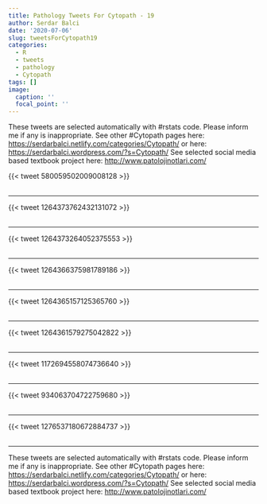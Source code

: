 ```yaml
---
title: Pathology Tweets For Cytopath - 19
author: Serdar Balci
date: '2020-07-06'
slug: tweetsForCytopath19
categories:
  - R
  - tweets
  - pathology
  - Cytopath
tags: []
image:
  caption: ''
  focal_point: ''
---
```



These tweets are selected automatically with #rstats code. Please inform me if any is inappropriate.
See other #Cytopath pages here: https://serdarbalci.netlify.com/categories/Cytopath/  or here: https://serdarbalci.wordpress.com/?s=Cytopath/ 
See selected social media based textbook project here: http://www.patolojinotlari.com/

{{< tweet 580059502009008128 >}}
<br>
<br>
<hr>
{{< tweet 1264373762432131072 >}}
<br>
<br>
<hr>
{{< tweet 1264373264052375553 >}}
<br>
<br>
<hr>
{{< tweet 1264366375981789186 >}}
<br>
<br>
<hr>
{{< tweet 1264365157125365760 >}}
<br>
<br>
<hr>
{{< tweet 1264361579275042822 >}}
<br>
<br>
<hr>
{{< tweet 1172694558074736640 >}}
<br>
<br>
<hr>
{{< tweet 934063704722759680 >}}
<br>
<br>
<hr>
{{< tweet 1276537180672884737 >}}
<br>
<br>
<hr>


These tweets are selected automatically with #rstats code. Please inform me if any is inappropriate.
See other #Cytopath pages here: https://serdarbalci.netlify.com/categories/Cytopath/  or here: https://serdarbalci.wordpress.com/?s=Cytopath/ 
See selected social media based textbook project here: http://www.patolojinotlari.com/
